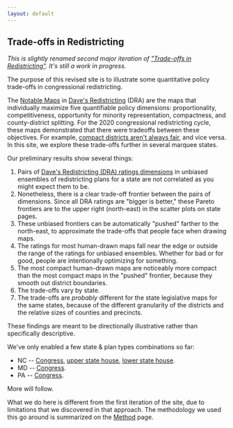 ```yaml
---
layout: default
---
```


<h2>Trade-offs in Redistricting</h2>

*This is slightly renamed second major iteration of ["Trade-offs in Redistricting"](https://alecramsay.github.io/pg/).
It's still a work in progress.*

The purpose of this revised site is to illustrate some quantitative policy trade-offs in congressional redistricting.

The [Notable Maps](https://medium.com/dra-2020/notable-maps-66d744933a48) 
in [Dave\'s Redistricting](https://davesredistricting.org/) (DRA) 
are the maps that individually maximize five quantifiable policy dimensions:
proportionality, competitiveness, opportunity for minority
representation, compactness, and county-district splitting. For the
2020 congressional redistricting cycle, these maps demonstrated that
there were tradeoffs between these objectives. For example, [compact
districts aren't always fair](https://medium.com/dra-2020/compact-districts-arent-fair-7c17c2ff5d7e), and vice versa.
In this site, we explore these trade-offs further in several marquee states.

Our preliminary results show several things:

1. Pairs of [Dave's Redistricting (DRA) ratings dimensions](https://medium.com/dra-2020/ratings-cc2188dc7dff) in unbiased ensembles of redistricting plans for a state are not correlated as you might expect them to be.
2. Nonetheless, there is a clear trade-off frontier between the pairs of dimensions. Since all DRA ratings are "bigger is better," these Pareto frontiers are to the upper right (north-east) in the scatter plots on state pages.
3. These unbiased frontiers can be automatically "pushed" farther to the north-east, to approximate the trade-offs that people face when drawing maps.
4. The ratings for most human-drawn maps fall near the edge or outside the range of the ratings for unbiased ensembles. Whether for bad or for good, people are intentionally optimizing for something.
5. The most compact human-drawn maps are noticeably more compact than the most compact maps in the "pushed" frontier, because they smooth out district boundaries.
6. The trade-offs vary by state.
7. The trade-offs are *probably* different for the state legislative maps for the same states, because of the different granularity of the districts and the relative sizes of counties and precincts.

These findings are meant to be directionally illustrative rather than specifically descriptive.

We've only enabled a few state &amp; plan types combinations so far: 

* NC -- <a href="{{ site.baseurl }}/states/NC-congress">Congress</a>, <a href="{{ site.baseurl }}/states/NC-upper">upper state house</a>, <a href="{{ site.baseurl }}/states/NC-lower">lower state house</a>.
* MD -- <a href="{{ site.baseurl }}/states/MD-congress">Congress</a>.
* PA -- <a href="{{ site.baseurl }}/states/PA-congress">Congress</a>.

More will follow.

What we do here is different from the first iteration of the site, 
due to limitations that we discovered in that approach.
The methodology we used this go around is summarized on the [Method](./_pages/method.markdown) page.
